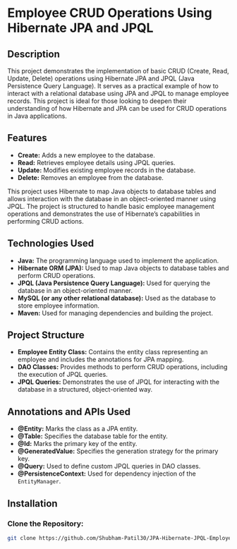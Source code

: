 # Employee CRUD Operations Using Hibernate JPA and JPQL

## Description

This project demonstrates the implementation of basic CRUD (Create, Read, Update, Delete) operations using Hibernate JPA and JPQL (Java Persistence Query Language). It serves as a practical example of how to interact with a relational database using JPA and JPQL to manage employee records. This project is ideal for those looking to deepen their understanding of how Hibernate and JPA can be used for CRUD operations in Java applications.

## Features

- **Create:** Adds a new employee to the database.
- **Read:** Retrieves employee details using JPQL queries.
- **Update:** Modifies existing employee records in the database.
- **Delete:** Removes an employee from the database.

This project uses Hibernate to map Java objects to database tables and allows interaction with the database in an object-oriented manner using JPQL. The project is structured to handle basic employee management operations and demonstrates the use of Hibernate’s capabilities in performing CRUD actions.

## Technologies Used

- **Java:** The programming language used to implement the application.
- **Hibernate ORM (JPA):** Used to map Java objects to database tables and perform CRUD operations.
- **JPQL (Java Persistence Query Language):** Used for querying the database in an object-oriented manner.
- **MySQL (or any other relational database):** Used as the database to store employee information.
- **Maven:** Used for managing dependencies and building the project.

## Project Structure

- **Employee Entity Class:** Contains the entity class representing an employee and includes the annotations for JPA mapping.
- **DAO Classes:** Provides methods to perform CRUD operations, including the execution of JPQL queries.
- **JPQL Queries:** Demonstrates the use of JPQL for interacting with the database in a structured, object-oriented way.
  
## Annotations and APIs Used

- **@Entity:** Marks the class as a JPA entity.
- **@Table:** Specifies the database table for the entity.
- **@Id:** Marks the primary key of the entity.
- **@GeneratedValue:** Specifies the generation strategy for the primary key.
- **@Query:** Used to define custom JPQL queries in DAO classes.
- **@PersistenceContext:** Used for dependency injection of the `EntityManager`.

## Installation

### Clone the Repository:

```bash
git clone https://github.com/Shubham-Patil30/JPA-Hibernate-JPQL-Employee-App.git

